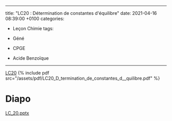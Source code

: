 
---
title: "LC20 : Détermination de constantes d'équilibre"
date:   2021-04-16 08:39:00 +0100
categories:
  - Leçon Chimie
tags:
- Géné
 
- CPGE

- Acide Benzoïque
---
[LC20](/assets/pdf/LC20_D_termination_de_constantes_d__quilibre.pdf)
{% include pdf src="/assets/pdf/LC20_D_termination_de_constantes_d__quilibre.pdf" %}

# Diapo
[LC_20.pptx](https://github.com/Didinette/Didinette.github.io/files/6644258/LC_20.pptx)
